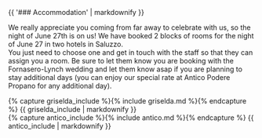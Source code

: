 <div>
<div class="text_line left"></div>
{{ '### Accommodation' | markdownify }}
<div class="text_line right"></div>
</div>

  We really appreciate you coming from far away to celebrate with us, so the night of June 27th is on us! We have booked 2 blocks of rooms for the night of June 27 in two hotels in Saluzzo.  
You just need to choose one and get in touch with the staff so that they can assign you a room. Be sure to let them know you are booking with the Fornasero-Lynch wedding and let them know asap if you are planning to stay additional days (you can enjoy our special rate at Antico Podere Propano for any additional day). 

<div class="half info">
{% capture griselda_include %}{% include griselda.md %}{% endcapture %}
{{ griselda_include | markdownify }}
</div><div class="half info">
{% capture antico_include %}{% include antico.md %}{% endcapture %}
{{ antico_include | markdownify }}
</div>

